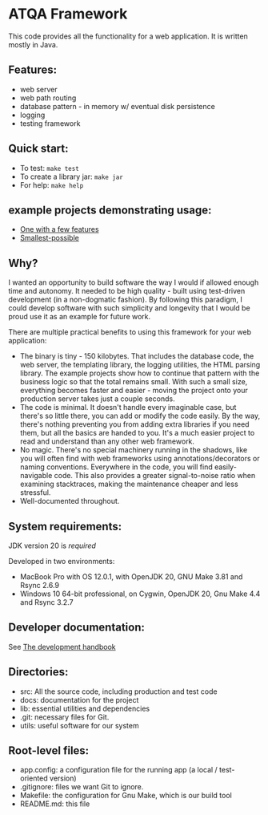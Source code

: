 ATQA Framework
===============

This code provides all the functionality for a web application.
It is written mostly in Java.

Features:
--------

- web server
- web path routing
- database pattern - in memory w/ eventual disk persistence
- logging
- testing framework

Quick start:
------------

* To test: `make test`
* To create a library jar: `make jar`
* For help: `make help`

example projects demonstrating usage:
-------------------------------------

- [One with a few features](https://github.com/byronka/atqa_usage_example) 
- [Smallest-possible](https://github.com/byronka/atqa_usage_example_smaller)

Why?
----

I wanted an opportunity to build software the way I would if allowed enough time and autonomy. It 
needed to be high quality - built using test-driven development (in a non-dogmatic fashion). By 
following this paradigm, I could develop software with such simplicity and longevity that I would
be proud use it as an example for future work.

There are multiple practical benefits to using this framework for your web application:

- The binary is tiny - 150 kilobytes.  That includes the database code, the web server,
  the templating library, the logging utilities, the HTML parsing library.  The example
  projects show how to continue that pattern with the business logic so that the total
  remains small.  With such a small size, everything becomes faster and easier - moving
  the project onto your production server takes just a couple seconds.
- The code is minimal.  It doesn't handle every imaginable case, but there's so little
  there, you can add or modify the code easily.  By the way, there's nothing preventing
  you from adding extra libraries if you need them, but all the basics are handed to you.
  It's a much easier project to read and understand than any other web framework.
- No magic.  There's no special machinery running in the shadows, like you will often
  find with web frameworks using annotations/decorators or naming conventions.  Everywhere 
  in the code, you will find easily-navigable code.  This also provides a greater 
  signal-to-noise ratio when examining stacktraces, making the maintenance cheaper and less 
  stressful.
- Well-documented throughout.

System requirements: 
--------------------

JDK version 20 is _required_

Developed in two environments:
* MacBook Pro with OS 12.0.1, with OpenJDK 20, GNU Make 3.81 and Rsync 2.6.9
* Windows 10 64-bit professional, on Cygwin, OpenJDK 20, Gnu Make 4.4 and Rsync 3.2.7

Developer documentation:
------------------------

See [The development handbook](docs/development_handbook.md)

Directories:
------------

- src: All the source code, including production and test code
- docs: documentation for the project
- lib: essential utilities and dependencies
- .git: necessary files for Git.
- utils: useful software for our system

Root-level files:
-----------------

- app.config: a configuration file for the running app (a local / test-oriented version)
- .gitignore: files we want Git to ignore.
- Makefile: the configuration for Gnu Make, which is our build tool
- README.md: this file
